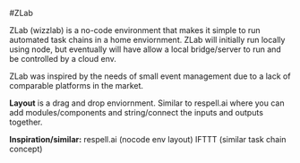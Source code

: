 #ZLab

ZLab (wizzlab) is a no-code environment that makes it simple to run automated task chains in a home enviornment. ZLab will initially run locally using node, but eventually will have allow a local bridge/server to run and be controlled by a cloud env.

ZLab was inspired by the needs of small event management due to a lack of comparable platforms in the market.

**Layout** is a drag and drop enviornment. Similar to respell.ai where you can add modules/components and string/connect the inputs and outputs together.

**Inspiration/similar:**
respell.ai (nocode env layout)
IFTTT (similar task chain concept)